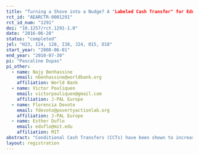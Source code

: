 ```yaml
---
title: "Turning a Shove into a Nudge? A "Labeled Cash Transfer" for Education"
rct_id: "AEARCTR-0001291"
rct_id_num: "1291"
doi: "10.1257/rct.1291-1.0"
date: "2016-06-28"
status: "completed"
jel: "H23, I24, 128, I38, J24, O15, O18"
start_year: "2008-06-01"
end_year: "2010-07-30"
pi: "Pascaline Dupas"
pi_other:
  - name: Najy Benhassine
    email: nbenhassine@worldbank.org
    affiliation: World Bank
  - name: Victor Pouliquen
    email: victorpouliquen@gmail.com
    affiliation: J-PAL Europe
  - name: Florencia Devoto
    email: fdevoto@povertyactionlab.org
    affiliation: J-PAL Europe
  - name: Esther Duflo
    email: eduflo@mit.edu
    affiliation: MIT
abstract: "Conditional Cash Transfers (CCTs) have been shown to increase human capital investments, but their standard features make them expensive. We use a large randomized experiment in Morocco to estimate an alternative government-run program, a “labeled cash transfer” (LCT): a small cash transfer made to fathers of school-aged children in poor rural communities, not conditional on school attendance but explicitly labeled as an education support program. We document large gains in school participation. Adding conditionality and targeting mothers made almost no difference in our context. The program increased parents’ belief that education was a worthwhile investment, a likely pathway for the results."
layout: registration
---
```


